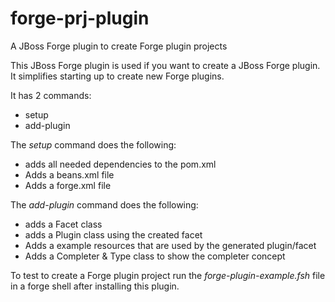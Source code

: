 forge-prj-plugin
================

A JBoss Forge plugin to create Forge plugin projects

This JBoss Forge plugin is used if you want to create a JBoss Forge plugin.
It simplifies starting up to create new Forge plugins.

It has 2 commands:
* setup
* add-plugin

The *setup* command does the following:
* adds all needed dependencies to the pom.xml
* Adds a beans.xml file
* Adds a forge.xml file

The *add-plugin* command does the following:
* adds a Facet  class
* adds a Plugin class using the created facet
* Adds a example resources that are used by the generated plugin/facet
* Adds a Completer & Type class to show the completer concept


To test to create a Forge plugin project run the *forge-plugin-example.fsh* file in a forge shell after installing this plugin.
